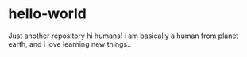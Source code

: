 # hello-world
Just another repository
hi humans!
i am basically a human from planet earth, and i love learning new things..

